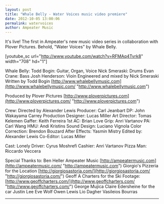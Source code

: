 ```yaml
---
layout: post
title: "Whale Belly - Water Voices music video premiere"
date: 2012-10-05 13:00:06
permalink: watervoices
author: Ampeater Music
---
```

It's live! The first in Ampeater's new music video series in collaboration with Plover Pictures. Behold, "Water Voices" by Whale Belly.

<!-- more -->

\[youtube\_sc url="http://www.youtube.com/watch?v=RFMAq4Tvrk8" width="708" hd="1"\]

Whale Belly: Todd Bogin: Guitar, Organ, Voice Nick Smeraski: Drums Evan Crane: Bass Josh Henderson: Vioin Engineered and mixed by Nick Smeraski Written by Todd Bogin [http://www.whalebellymusic.com](http://www.whalebellymusic.com/ "http://www.whalebellymusic.com")

Produced by Plover Pictures [http://www.ploverpictures.com](http://www.ploverpictures.com/ "http://www.ploverpictures.com")

Crew: Directed by Alexander Lewis Producer: Carl Jeanbart DP: John Wakayama Carrey Production Designer: Lucas Miller Art Director: Tomas Kelemen Gaffer: Keith Ferreira 1st AC: Brian Love Grip: Anri Vartanov PA: Carl Wang HMU: Andi Kristins Sound Design: Luciano Vignola Color Correction: Brendon Bouzard After Effects: Yasmin Mistry Edited by: Alexander Lewis Co-Editor: Lucas Miller

Cast: Lonely Driver: Cyrus Moshrefi Cashier: Anri Vartanov Pizza Man: Riccardo Veccera

Special Thanks to: Ben Heller Ampeater Music [http://ampeatermusic.com](http://ampeatermusic.com/ "http://ampeatermusic.com") Giorgio's Pizzeria for the Location [http://giorgiosastoria.com/](http://giorgiosastoria.com/ "http://giorgiosastoria.com/") Geoff A Charters for the Ski Footage: [http://www.geoffcharters.com/](http://www.geoffcharters.com/ "http://www.geoffcharters.com/") George Mujica Claire Edersheine for the car Justin Lee Eve Wolf Owen Lewis Lio Dagher Vasileios Bourras

---

